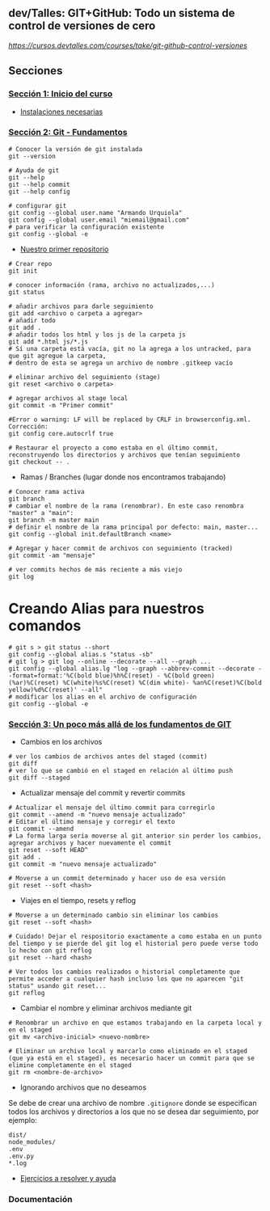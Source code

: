 ## dev/Talles: GIT+GitHub: Todo un sistema de control de versiones de cero

_https://cursos.devtalles.com/courses/take/git-github-control-versiones_

## Secciones

### [Sección 1: Inicio del curso]()

- [Instalaciones necesarias](https://cursos.devtalles.com/courses/take/git-github-control-versiones/lessons/35323631-objetivos-del-curso)

### [Sección 2: Git - Fundamentos](https://cursos.devtalles.com/courses/take/git-github-control-versiones/lessons/35324134-introduccion-a-los-fundamentos-de-git)

```
# Conocer la versión de git instalada
git --version

# Ayuda de git
git --help
git --help commit
git --help config

# configurar git
git config --global user.name "Armando Urquiola"
git config --global user.email "miemail@gmail.com"
# para verificar la configuración existente
git config --global -e
```

- [Nuestro primer repositorio]()

```
# Crear repo
git init

# conocer información (rama, archivo no actualizados,...)
git status

# añadir archivos para darle seguimiento
git add <archivo o carpeta a agregar>
# añadir todo
git add .
# añadir todos los html y los js de la carpeta js
git add *.html js/*.js
# Sí una carpeta está vacía, git no la agrega a los untracked, para que git agregue la carpeta,
# dentro de esta se agrega un archivo de nombre .gitkeep vacío

# eliminar archivo del seguimiento (stage)
git reset <archivo o carpeta>

# agregar archivos al stage local
git commit -m "Primer commit"

#Error o warning: LF will be replaced by CRLF in browserconfig.xml. Corrección:
git config core.autocrlf true

# Restaurar el proyecto a como estaba en el último commit, reconstruyendo los directorios y archivos que tenían seguimiento
git checkout -- .
```

- Ramas / Branches (lugar donde nos encontramos trabajando)

```
# Conocer rama activa
git branch
# cambiar el nombre de la rama (renombrar). En este caso renombra "master" a "main":
git branch -m master main
# definir el nombre de la rama principal por defecto: main, master...
git config --global init.defaultBranch <name>

# Agregar y hacer commit de archivos con seguimiento (tracked)
git commit -am "mensaje"

# ver commits hechos de más reciente a más viejo
git log
```

# Creando Alias para nuestros comandos

```
# git s > git status --short
git config --global alias.s "status -sb"
# git lg > git log --online --decorate --all --graph ...
git config --global alias.lg "log --graph --abbrev-commit --decorate --format=format:'%C(bold blue)%h%C(reset) - %C(bold green)(%ar)%C(reset) %C(white)%s%C(reset) %C(dim white)- %an%C(reset)%C(bold yellow)%d%C(reset)' --all"
# modificar los alias en el archivo de configuración
git config --global -e
```

### [Sección 3: Un poco más allá de los fundamentos de GIT](https://cursos.devtalles.com/courses/take/git-github-control-versiones/lessons/35329546-introduccion-a-la-seccion)

- Cambios en los archivos

```
# ver los cambios de archivos antes del staged (commit)
git diff
# ver lo que se cambió en el staged en relación al último push
git diff --staged
```

- Actualizar mensaje del commit y revertir commits

```
# Actualizar el mensaje del último commit para corregirlo
git commit --amend -m "nuevo mensaje actualizado"
# Editar el último mensaje y corregir el texto
git commit --amend
# La forma larga sería moverse al git anterior sin perder los cambios, agregar archivos y hacer nuevamente el commit
git reset --soft HEAD^
git add .
git commit -m "nuevo mensaje actualizado"

# Moverse a un commit determinado y hacer uso de esa versión
git reset --soft <hash>
```

- Viajes en el tiempo, resets y reflog

```
# Moverse a un determinado cambio sin eliminar los cambios
git reset --soft <hash>

# Cuidado! Dejar el respositorio exactamente a como estaba en un punto del tiempo y se pierde del git log el historial pero puede verse todo lo hecho con git reflog
git reset --hard <hash>

# Ver todos los cambios realizados o historial completamente que permite acceder a cualquier hash incluso los que no aparecen "git status" usando git reset...
git reflog
```

- Cambiar el nombre y eliminar archivos mediante git

```
# Renombrar un archivo en que estamos trabajando en la carpeta local y en el staged
git mv <archivo-inicial> <nuevo-nombre>

# Eliminar un archivo local y marcarlo como eliminado en el staged (que ya está en el staged), es necesario hacer un commit para que se elimine completamente en el staged
git rm <nombre-de-archivo>
```

- Ignorando archivos que no deseamos

Se debe de crear una archivo de nombre `.gitignore` donde se especifican todos los archivos y directorios a los que no se desea dar seguimiento, por ejemplo:

```
dist/
node_modules/
.env
.env.py
*.log
```

- [Ejercicios a resolver y ayuda](https://patchamama.github.io/DevTalles-GIT-GitHub-Todo-un-sistema-de-control-de-versiones-de-cero/)

### Documentación

